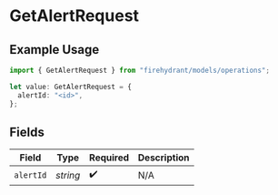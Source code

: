 # GetAlertRequest

## Example Usage

```typescript
import { GetAlertRequest } from "firehydrant/models/operations";

let value: GetAlertRequest = {
  alertId: "<id>",
};
```

## Fields

| Field              | Type               | Required           | Description        |
| ------------------ | ------------------ | ------------------ | ------------------ |
| `alertId`          | *string*           | :heavy_check_mark: | N/A                |